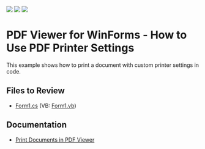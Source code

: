 <!-- default badges list -->
![](https://img.shields.io/endpoint?url=https://codecentral.devexpress.com/api/v1/VersionRange/128595877/17.1.3%2B)
[![](https://img.shields.io/badge/Open_in_DevExpress_Support_Center-FF7200?style=flat-square&logo=DevExpress&logoColor=white)](https://supportcenter.devexpress.com/ticket/details/T171205)
[![](https://img.shields.io/badge/📖_How_to_use_DevExpress_Examples-e9f6fc?style=flat-square)](https://docs.devexpress.com/GeneralInformation/403183)
<!-- default badges end -->

# PDF Viewer for WinForms - How to Use  PDF Printer Settings

This example shows how to print a document with custom printer settings in code.

## Files to Review

* [Form1.cs](./CS/PdfPrinterSettingsDemo/Form1.cs) (VB: [Form1.vb](./VB/PdfPrinterSettingsDemo/Form1.vb))

## Documentation

* [Print Documents in PDF Viewer](https://docs.devexpress.com/WindowsForms/115860/controls-and-libraries/pdf-viewer/printing)
